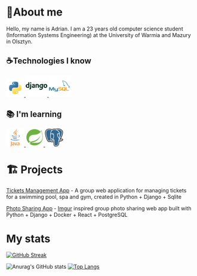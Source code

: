 # 👋About me
Hello, my name is Adrian. I am a 23 years old computer science student (Information Systems Engineering) at the University of Warmia and Mazury in Olsztyn.

## ☕Technologies I know
<a href="https://www.python.org/">
  <img src="https://raw.githubusercontent.com/github/explore/5b3600551e122a3277c2c5368af2ad5725ffa9a1/topics/python/python.png" alt="python" width="48"/>
</a>
<a href="https://www.djangoproject.com/">
  <img src="https://raw.githubusercontent.com/github/explore/5b3600551e122a3277c2c5368af2ad5725ffa9a1/topics/django/django.png" alt="django" width="58"/>
</a>
<a href="https://www.mysql.com/">
  <img src="https://github.com/devicons/devicon/blob/master/icons/mysql/mysql-original-wordmark.svg" alt="mysql" width="58"/>
</a>

## 📚 I'm learning
<a href="https://www.java.com/">
  <img src="https://raw.githubusercontent.com/github/explore/5b3600551e122a3277c2c5368af2ad5725ffa9a1/topics/java/java.png" alt="java" width="48"/>
</a>
<a href="https://spring.io/projects/spring-boot/">
  <img src="https://raw.githubusercontent.com/github/explore/5b3600551e122a3277c2c5368af2ad5725ffa9a1/topics/spring/spring.png" alt="spring" width="48"/>
</a>
<a href="https://www.postgresql.org/">
  <img src="https://raw.githubusercontent.com/github/explore/5b3600551e122a3277c2c5368af2ad5725ffa9a1/topics/postgresql/postgresql.png" alt="postgresql" width="48"/>
</a>

# 🏗 Projects
[Tickets Management App](https://github.com/Vex0on/ICC_15_00) - A group web application for managing tickets for a swimming pool, spa and gym, created in Python + Django + Sqlite

[Photo Sharing App](https://github.com/Vex0on/ICC_Imgur_clone) - [Imgur](https://imgur.com/) inspired group photo sharing web app built with Python + Django + Docker + React + PostgreSQL

# My stats
[![GitHub Streak](http://github-readme-streak-stats.herokuapp.com?user=madpapa&theme=dark&background=000000)](https://git.io/streak-stats)

![Anurag's GitHub stats](https://github-readme-stats.vercel.app/api?username=madpapa&show_icons=true&theme=vision-friendly-dark)
[![Top Langs](https://github-readme-stats.vercel.app/api/top-langs/?username=madpapa&layout=donut&theme=vision-friendly-dark)](https://github.com/anuraghazra/github-readme-stats)

